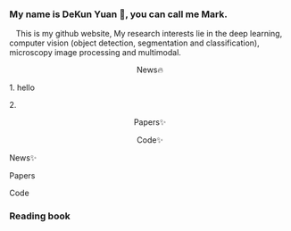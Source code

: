 ###  My name is DeKun Yuan 👋, you can call me Mark.
<div background-color='#666666'> 
  <p font-size='36px'>
    &nbsp&nbsp This is my github website, My research interests lie in the deep learning, computer vision (object detection, segmentation and classification), microscopy image processing and multimodal.
 <p>
   <div >
     <p align="center">News🔥</p>
     <p>1. hello</p>
     <p>2.</p>
   </div>
  <div>
    <p align="center">Papers✨</p>
  </div>
  <div >
    <p align="center">Code✨</p>
  </div>
</div>

<p>News✨<p>
<p>Papers<p>
<p>Code<p>

### Reading book
<!--
**sdydk/sdydk** is a ✨ _special_ ✨ repository because its `README.md` (this file) appears on your GitHub profile.

Here are some ideas to get you started:

- 🔭 I’m currently working on ...
- 🌱 I’m currently learning ...
- 👯 I’m looking to collaborate on ...
- 🤔 I’m looking for help with ...
- 💬 Ask me about ...
- 📫 How to reach me: ...
- 😄 Pronouns: ...
- ⚡ Fun fact: ...
-->

